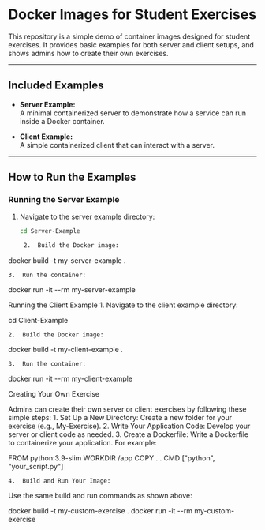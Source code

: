 # Docker Images for Student Exercises

This repository is a simple demo of container images designed for student exercises. It provides basic examples for both server and client setups, and shows admins how to create their own exercises.

---

## Included Examples

- **Server Example:**  
  A minimal containerized server to demonstrate how a service can run inside a Docker container.

- **Client Example:**  
  A simple containerized client that can interact with a server.

---

## How to Run the Examples

### Running the Server Example

1. Navigate to the server example directory:
   ```bash
   cd Server-Example

	2.	Build the Docker image:

docker build -t my-server-example .


	3.	Run the container:

docker run -it --rm my-server-example



Running the Client Example
	1.	Navigate to the client example directory:

cd Client-Example


	2.	Build the Docker image:

docker build -t my-client-example .


	3.	Run the container:

docker run -it --rm my-client-example

Creating Your Own Exercise

Admins can create their own server or client exercises by following these simple steps:
	1.	Set Up a New Directory:
Create a new folder for your exercise (e.g., My-Exercise).
	2.	Write Your Application Code:
Develop your server or client code as needed.
	3.	Create a Dockerfile:
Write a Dockerfile to containerize your application. For example:

FROM python:3.9-slim
WORKDIR /app
COPY . .
CMD ["python", "your_script.py"]


	4.	Build and Run Your Image:
Use the same build and run commands as shown above:

docker build -t my-custom-exercise .
docker run -it --rm my-custom-exercise


